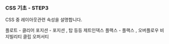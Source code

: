 ### CSS 기초 - STEP3

CSS 중 레이아웃관련 속성을 설명합니다.

플로트 - 클리어
포지션 - 포지션 , 탑  등등
제트인덱스
플랙스 - 플랙스 ,
오버플로우
비지빌리티
클립
오퍼서티








